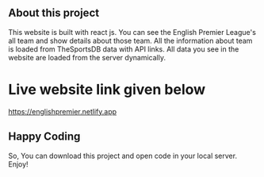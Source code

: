 ## About this project

This website is built with react js. You can see the English Premier League's all team and show details about those team. All the information about team is loaded from TheSportsDB data with API links. All data you see in the website are loaded from the server dynamically.

# Live website link given below

https://englishpremier.netlify.app


## Happy Coding

So, You can download this project and open code in your local server. Enjoy!